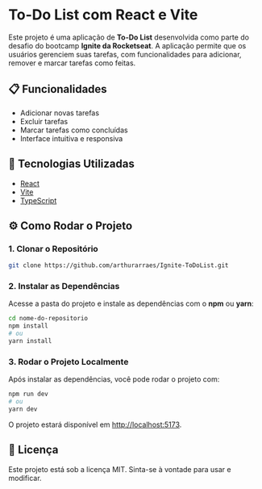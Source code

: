 
# To-Do List com React e Vite

Este projeto é uma aplicação de **To-Do List** desenvolvida como parte do desafio do bootcamp **Ignite da Rocketseat**. A aplicação permite que os usuários gerenciem suas tarefas, com funcionalidades para adicionar, remover e marcar tarefas como feitas.

## 📋 Funcionalidades

- Adicionar novas tarefas
- Excluir tarefas
- Marcar tarefas como concluídas
- Interface intuitiva e responsiva

## 🚀 Tecnologias Utilizadas

- [React](https://reactjs.org/)
- [Vite](https://vitejs.dev/)
- [TypeScript](https://www.typescriptlang.org/)

## ⚙️ Como Rodar o Projeto

### 1. Clonar o Repositório

```bash
git clone https://github.com/arthurarraes/Ignite-ToDoList.git
```

### 2. Instalar as Dependências

Acesse a pasta do projeto e instale as dependências com o **npm** ou **yarn**:

```bash
cd nome-do-repositorio
npm install
# ou
yarn install
```

### 3. Rodar o Projeto Localmente

Após instalar as dependências, você pode rodar o projeto com:

```bash
npm run dev
# ou
yarn dev
```

O projeto estará disponível em [http://localhost:5173](http://localhost:5173).

## 📝 Licença

Este projeto está sob a licença MIT. Sinta-se à vontade para usar e modificar.
